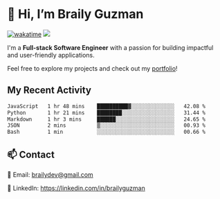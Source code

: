 # 👋 Hi, I’m Braily Guzman
[![wakatime](https://wakatime.com/badge/user/78b9a827-5162-4c58-9330-4ea970cf6de4.svg)](https://wakatime.com/@78b9a827-5162-4c58-9330-4ea970cf6de4)
![](https://komarev.com/ghpvc/?username=brailyguzman)

I'm a **Full-stack Software Engineer** with a passion for building impactful and user-friendly applications.

Feel free to explore my projects and check out my [portfolio](https://braily.dev)!


## My Recent Activity
<!--START_SECTION:waka-->

```txt
JavaScript   1 hr 48 mins    ██████████▓░░░░░░░░░░░░░░   42.08 %
Python       1 hr 21 mins    ████████░░░░░░░░░░░░░░░░░   31.44 %
Markdown     1 hr 3 mins     ██████░░░░░░░░░░░░░░░░░░░   24.65 %
JSON         2 mins          ▒░░░░░░░░░░░░░░░░░░░░░░░░   00.93 %
Bash         1 min           ░░░░░░░░░░░░░░░░░░░░░░░░░   00.66 %
```

<!--END_SECTION:waka-->

## 📫 Contact
📧 Email: brailydev@gmail.com

🔗 LinkedIn: https://linkedin.com/in/brailyguzman
